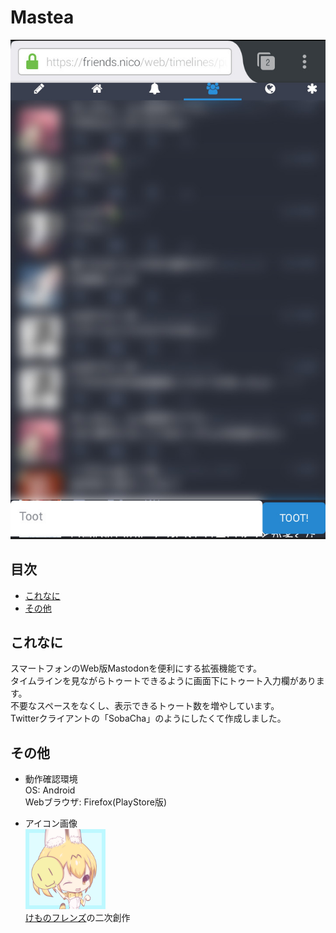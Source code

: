 # Mastea
![img](demo/1.jpg)


## 目次
- [これなに](#これなに)
- [その他]("その他)

## これなに

スマートフォンのWeb版Mastodonを便利にする拡張機能です。  
タイムラインを見ながらトゥートできるように画面下にトゥート入力欄があります。  
不要なスペースをなくし、表示できるトゥート数を増やしています。  
Twitterクライアントの「SobaCha」のようにしたくて作成しました。  


## その他

* 動作確認環境  
OS: Android  
Webブラウザ: Firefox(PlayStore版)  

* アイコン画像  
![img](icons/icon128.png)  
[けものフレンズ](http://kemono-friends.jp/)の二次創作